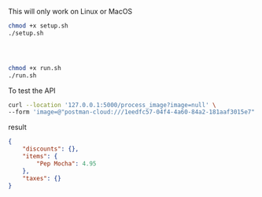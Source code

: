 This will only work on Linux or MacOS

```bash
chmod +x setup.sh
./setup.sh




chmod +x run.sh
./run.sh
```


To test the API

```bash
curl --location '127.0.0.1:5000/process_image?image=null' \
--form 'image=@"postman-cloud:///1eedfc57-04f4-4a60-84a2-181aaf3015e7"'
```

result

```json
{
    "discounts": {},
    "items": {
        "Pep Mocha": 4.95
    },
    "taxes": {}
}
```
